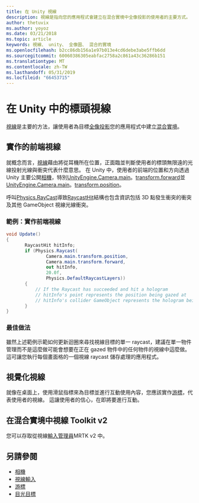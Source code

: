 ```yaml
---
title: 在 Unity 視線
description: 視線是指向您的應用程式會建立在混合實境中全像投影的使用者的主要方式。
author: thetuvix
ms.author: yoyoz
ms.date: 03/21/2018
ms.topic: article
keywords: 視線、 unity、 全像圖、 混合的實境
ms.openlocfilehash: b2cc86db156a1e97b013e4cd6debe3abe5ffb6dd
ms.sourcegitcommit: 60060386305eabfac2758a2c861a43c36286b151
ms.translationtype: MT
ms.contentlocale: zh-TW
ms.lasthandoff: 05/31/2019
ms.locfileid: "66453715"
---
```

# <a name="head-gaze-in-unity"></a>在 Unity 中的標頭視線

[視線](gaze.md)是主要的方法，讓使用者為目標[全像投影](hologram.md)您的應用程式中建立[混合實境](mixed-reality.md)。


## <a name="implementing-head-gaze"></a>實作的前端視線

就概念而言，[視線](gaze.md)藉由將從耳機所在位置，正面臨並判斷使用者的標頭無限遠的光線投射光線與衝突代表什麼意思。 在 Unity 中，使用者的前端的位置和方向透過 Unity 主要公開[相機](camera-in-unity.md)，特別[UnityEngine.Camera.main](http://docs.unity3d.com/ScriptReference/Camera-main.html)。[transform.forward](http://docs.unity3d.com/ScriptReference/Transform-forward.html)並[UnityEngine.Camera.main](http://docs.unity3d.com/ScriptReference/Camera-main.html)。[transform.position](http://docs.unity3d.com/ScriptReference/Transform-position.html)。

呼叫[Physics.RayCast](http://docs.unity3d.com/ScriptReference/Physics.Raycast.html)導致[RaycastHit](http://docs.unity3d.com/ScriptReference/RaycastHit.html)結構也包含資訊包括 3D 點發生衝突的衝突及其他 GameObject 視線光線衝突。

### <a name="example-implement-head-gaze"></a>範例：實作前端視線

```cs
void Update()
{
       RaycastHit hitInfo;
       if (Physics.Raycast(
               Camera.main.transform.position,
               Camera.main.transform.forward,
               out hitInfo,
               20.0f,
               Physics.DefaultRaycastLayers))
       {
           // If the Raycast has succeeded and hit a hologram
           // hitInfo's point represents the position being gazed at
           // hitInfo's collider GameObject represents the hologram being gazed at
       }
}
```

### <a name="best-practices"></a>最佳做法

雖然上述範例示範如何更新迴圈來尋找視線目標的單一 raycast，建議在單一物件管理而不是這麼做可能會想要在正在 gazed 物件中的任何物件的視線中這麼做。 這可讓您執行每個畫面格的一個視線 raycast 儲存處理的應用程式。

## <a name="visualizing-gaze"></a>視覺化視線

就像在桌面上，使用滑鼠指標來為目標並進行互動使用內容，您應該實作[游標](cursors.md)，代表使用者的視線。 這讓使用者的信心，在即將要進行互動。

## <a name="gaze-in-mixed-reality-toolkit-v2"></a>在混合實境中視線 Toolkit v2
您可以存取從視線[輸入管理員](https://microsoft.github.io/MixedRealityToolkit-Unity/Documentation/Input/Overview.html)MRTK v2 中。

## <a name="see-also"></a>另請參閱
* [相機](camera-in-unity.md)
* [視線輸入](gaze.md)
* [游標](cursors.md)
* [目光目標](gaze-targeting.md)
